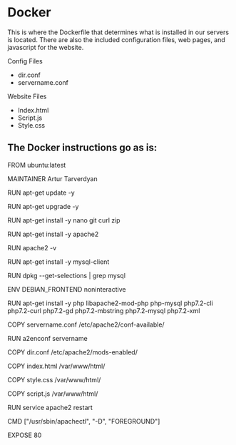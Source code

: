 # Docker

This is where the Dockerfile that determines what is installed in our servers is located.
There are also the included configuration files, web pages, and javascript for the website.

  Config Files
  - dir.conf
  - servername.conf
  
  Website Files
  - Index.html
  - Script.js
  - Style.css

## The Docker instructions go as is:

FROM ubuntu:latest

MAINTAINER Artur Tarverdyan

RUN apt-get update -y

RUN apt-get upgrade -y

RUN apt-get install -y nano git curl zip

RUN apt-get install -y apache2

RUN apache2 -v

RUN apt-get install -y mysql-client

RUN dpkg --get-selections | grep mysql

ENV DEBIAN_FRONTEND noninteractive

RUN apt-get install -y php libapache2-mod-php php-mysql php7.2-cli php7.2-curl php7.2-gd php7.2-mbstring php7.2-mysql php7.2-xml

COPY servername.conf /etc/apache2/conf-available/

RUN a2enconf servername

COPY dir.conf /etc/apache2/mods-enabled/

COPY index.html /var/www/html/

COPY style.css /var/www/html/

COPY script.js /var/www/html/

RUN service apache2 restart

CMD ["/usr/sbin/apachectl", "-D", "FOREGROUND"]

EXPOSE 80

